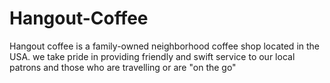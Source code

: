 # Hangout-Coffee
Hangout coffee is a family-owned neighborhood coffee shop located in the USA. we take pride in providing friendly and swift service to our local patrons and those who are travelling or are "on the go"
